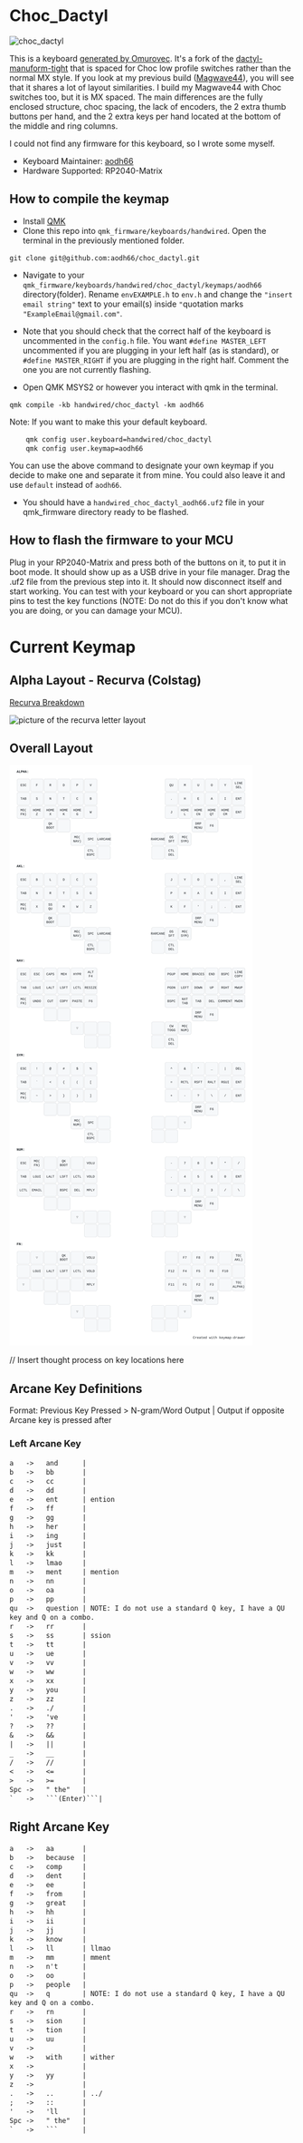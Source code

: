 # Choc_Dactyl

![choc_dactyl](https://imgur.com/rRxBK36.jpeg)

This is a keyboard [generated by Omurovec](https://github.com/omurovec/dactyl-high-profile?tab=readme-ov-file). It's a fork of the [dactyl-manuform-tight](https://github.com/okke-formsma/dactyl-manuform-tight) that is spaced for Choc low profile switches rather than the normal MX style. If you look at my previous build ([Magwave44](https://github.com/aodh66/qmk_magwave44?tab=readme-ov-file)), you will see that it shares a lot of layout similarities. I build my Magwave44 with Choc switches too, but it is MX spaced. The main differences are the fully enclosed structure, choc spacing, the lack of encoders, the 2 extra thumb buttons per hand, and the 2 extra keys per hand located at the bottom of the middle and ring columns.

I could not find any firmware for this keyboard, so I wrote some myself.
* Keyboard Maintainer: [aodh66](https://github.com/aodh66)
* Hardware Supported: RP2040-Matrix

## How to compile the keymap
* Install [QMK](https://docs.qmk.fm/newbs)
* Clone this repo into `qmk_firmware/keyboards/handwired`. Open the terminal in the previously mentioned folder.

```
git clone git@github.com:aodh66/choc_dactyl.git
```

* Navigate to your `qmk_firmware/keyboards/handwired/choc_dactyl/keymaps/aodh66` directory(folder). Rename `envEXAMPLE.h` to `env.h` and change the `"insert email string"` text to your email(s) inside `"`quotation marks `"ExampleEmail@gmail.com"`.

* Note that you should check that the correct half of the keyboard is uncommented in the `config.h` file. You want `#define MASTER_LEFT` uncommented if you are plugging in your left half (as is standard), or `#define MASTER_RIGHT` if you are plugging in the right half. Comment the one you are not currently flashing.

* Open QMK MSYS2 or however you interact with qmk in the terminal.

```
qmk compile -kb handwired/choc_dactyl -km aodh66

```

Note: If you want to make this your default keyboard.

```
    qmk config user.keyboard=handwired/choc_dactyl
    qmk config user.keymap=aodh66
```

You can use the above command to designate your own keymap if you decide to make one and separate it from mine. You could also leave it and use `default`  instead of `aodh66`.

* You should have a `handwired_choc_dactyl_aodh66.uf2` file in your qmk_firmware directory ready to be flashed.

## How to flash the firmware to your MCU
Plug in your RP2040-Matrix and press both of the buttons on it, to put it in boot mode. It should show up as a USB drive in your file manager. Drag the .uf2 file from the previous step into it. It should now disconnect itself and start working. You can test with your keyboard or you can short appropriate pins to test the key functions (NOTE: Do not do this if you don't know what you are doing, or you can damage your MCU).

# Current Keymap

## Alpha Layout - Recurva (Colstag)
[Recurva Breakdown](https://github.com/GalileoBlues/Recurva?tab=readme-ov-file#variations)

![picture of the recurva letter layout](https://imgur.com/e1LWbWc.jpeg)

## Overall Layout

![picture of my choc_dactyl keymap layers](https://raw.githubusercontent.com/aodh66/choc_dactyl/c4688c39331713f5456516c2de462b3f7df6a261/keymaps/aodh66/keymap_drawer/my_keymap.svg)

// Insert thought process on key locations here

## Arcane Key Definitions
Format: Previous Key Pressed > N-gram/Word Output  | Output if opposite Arcane key is pressed after

### Left Arcane Key
```
a   ->   and      | 
b   ->   bb       | 
c   ->   cc       | 
d   ->   dd       | 
e   ->   ent      | ention
f   ->   ff       | 
g   ->   gg       | 
h   ->   her      | 
i   ->   ing      | 
j   ->   just     | 
k   ->   kk       | 
l   ->   lmao     | 
m   ->   ment     | mention
n   ->   nn       | 
o   ->   oa       | 
p   ->   pp       | 
qu  ->   question | NOTE: I do not use a standard Q key, I have a QU key and Q on a combo.
r   ->   rr       | 
s   ->   ss       | ssion
t   ->   tt       | 
u   ->   ue       | 
v   ->   vv       | 
w   ->   ww       | 
x   ->   xx       | 
y   ->   you      | 
z   ->   zz       | 
.   ->   ./       | 
'   ->   've      |
?   ->   ??       | 
&   ->   &&       | 
|   ->   ||       | 
_   ->   __       | 
/   ->   //       | 
<   ->   <=       |
>   ->   >=       |
Spc ->   " the"   | 
`   ->   ```(Enter)```| 
```

## Right Arcane Key
```
a   ->   aa       | 
b   ->   because  | 
c   ->   comp     | 
d   ->   dent     | 
e   ->   ee       | 
f   ->   from     | 
g   ->   great    | 
h   ->   hh       | 
i   ->   ii       | 
j   ->   jj       | 
k   ->   know     | 
l   ->   ll       | llmao
m   ->   mm       | mment
n   ->   n't      | 
o   ->   oo       | 
p   ->   people   | 
qu  ->   q        | NOTE: I do not use a standard Q key, I have a QU key and Q on a combo.
r   ->   rn       | 
s   ->   sion     | 
t   ->   tion     | 
u   ->   uu       | 
v   ->            | 
w   ->   with     | wither
x   ->            | 
y   ->   yy       | 
z   ->            | 
.   ->   ..       | ../
;   ->   ::       | 
'   ->   'll      | 
Spc ->   " the"   | 
`   ->   ```      | 
```